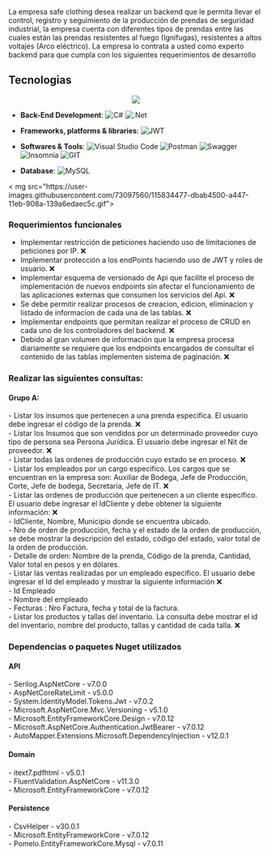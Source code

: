 


<!-- Descripcion -->
<p>La empresa safe clothing desea realizar un backend que le permita llevar el control, registro y seguimiento de la producción de prendas de seguridad industrial, la empresa cuenta con diferentes tipos de prendas entre las cuales están las prendas resistentes al fuego (Ignifugas), resistentes a altos voltajes (Arco eléctrico). La empresa lo contrata a usted como experto backend para que cumpla con los siguientes requerimientos de desarrollo</p>

<!-- Seccion 1 -->
##  Tecnologias 
<p align="center">
<img src="https://user-images.githubusercontent.com/73097560/115834477-dbab4500-a447-11eb-908a-139a6edaec5c.gif"><br>

- **Back-End Development**: 
  ![C#](https://img.shields.io/badge/c%23-%23239120.svg?style=flat&logo=c-sharp&logoColor=white) ![.Net](https://img.shields.io/badge/.NET-5C2D91?style=flat&logo=.net&logoColor=white) 


- **Frameworks, platforms & libraries**:
  ![JWT](https://img.shields.io/badge/JWT-black?style=flat&logo=JSON%20web%20tokens)

- **Softwares & Tools**: 
  ![Visual Studio Code](https://img.shields.io/badge/Visual%20Studio%20Code-0078d7.svg?style=flat&logo=visual-studio-code&logoColor=white) ![Postman](https://img.shields.io/badge/Postman-FF6C37?style=flat&logo=postman&logoColor=white) ![Swagger](https://img.shields.io/badge/-Swagger-%23Clojure?style=flat&logo=swagger&logoColor=white) ![Insomnia](https://img.shields.io/badge/Insomnia-black?style=flat&logo=insomnia&logoColor=5849BE) ![GIT](https://img.shields.io/badge/Git-fc6d26?style=flat&logo=git&logoColor=white)

- **Database**:
  ![MySQL](https://img.shields.io/badge/mysql-%2300f.svg?style=flat&logo=mysql&logoColor=white)
  
</p>
<
mg src="https://user-images.githubusercontent.com/73097560/115834477-dbab4500-a447-11eb-908a-139a6edaec5c.gif"><br>

<!-- Seccion 2 -->
###  Requerimientos funcionales <br>
- Implementar restricción de peticiones haciendo uso de limitaciones de peticiones por IP. ❌ <br>
- Implementar protección a los endPoints haciendo uso de JWT y roles de usuario. ❌ <br>
- Implementar esquema de versionado de Api que facilite el proceso de implementación de nuevos endpoints sin afectar el funcionamiento de las aplicaciones externas que consumen los servicios del Api. ❌ <br>
- Se debe permitir realizar procesos de creacion, edicion, eliminacion y listado de informacion de cada una de las tablas. ❌ <br>
- Implementar endpoints que permitan realizar el proceso de CRUD en cada uno de los controladores del backend. ❌ <br>
- Debido al gran volumen de información que la empresa procesa diariamente se requiere que los endpoints encargados de consultar el contenido de las tablas implementen sistema de paginación. ❌ <br>

<!-- Seccion 3 -->
### Realizar las siguientes consultas: 
<h4>Grupo A:</h4>
- Listar los insumos que pertenecen a una prenda especifica. El usuario debe ingresar el código de la prenda. ❌ <br>
- Listar los Insumos que son vendidos por un determinado proveedor cuyo tipo de persona sea Persona Jurídica. El usuario debe ingresar el Nit de proveedor. ❌ <br>
- Listar todas las ordenes de producción cuyo estado se en proceso. ❌ <br>
- Listar los empleados por un cargo especifico. Los cargos que se encuentran en la empresa son: Auxiliar de Bodega, Jefe de Producción, Corte, Jefe de bodega, Secretaria, Jefe de IT. ❌ <br>
- Listar las ordenes de producción que pertenecen a un cliente especifico. El usuario debe ingresar el IdCliente y debe obtener la siguiente información: ❌<br>
- IdCliente, Nombre, Municipio donde se encuentra ubicado. <br>
- Nro de orden de producción, fecha y el estado de la orden de producción, se debe mostrar la descripción del estado, código del estado, valor total de la orden de producción. <br>
- Detalle de orden: Nombre de la prenda, Código de la prenda, Cantidad, Valor total en pesos y en dólares. <br>
- Listar las ventas realizadas por un empleado especifico. El usuario debe ingresar el Id del empleado y mostrar la siguiente información ❌ <br>
- Id Empleado <br>
- Nombre del empleado <br>
- Fecturas : Nro Factura, fecha y total de la factura. <br>
- Listar los productos y tallas del inventario. La consulta debe mostrar el id del inventario, nombre del producto, tallas y cantidad de cada talla. ❌ <br>

<!-- Seccion 4 -->
###  Dependencias o paquetes Nuget utilizados 
<h4>API</h4>
- Serilog.AspNetCore - v7.0.0 <br>
- AspNetCoreRateLimit - v5.0.0 <br>
- System.IdentityModel.Tokens.Jwt - v7.0.2 <br>
- Microsoft.AspNetCore.Mvc.Versioning - v5.1.0 <br>
- Microsoft.EntityFrameworkCore.Design - v7.0.12 <br>
- Microsoft.AspNetCore.Authentication.JwtBearer - v7.0.12 <br>
- AutoMapper.Extensions.Microsoft.DependencyInjection - v12.0.1 <br>

<h4>Domain</h4>
- itext7.pdfhtml - v5.0.1 <br>
- FluentValidation.AspNetCore - v11.3.0 <br>
- Microsoft.EntityFrameworkCore - v7.0.12 <br>

<h4>Persistence</h4>
- CsvHelper - v30.0.1 <br>
- Microsoft.EntityFrameworkCore - v7.0.12 <br>
- Pomelo.EntityFrameworkCore.Mysql - v7.0.11 <br>
